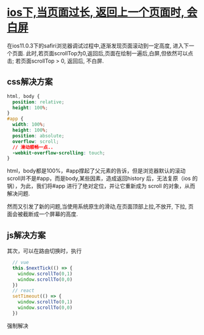 # [ios下,当页面过长, 返回上一个页面时, 会白屏](https://github.com/vuejs/vue/issues/7229)

在ios11.0.3下的safiri浏览器调试过程中,逐渐发现页面滚动到一定高度, 进入下一个页面.
此时,若页面scrollTop为0,返回后,页面在绘制一遍后,白屏,但依然可以点击; 若页面scrollTop > 0, 返回后, 不白屏.

## css解决方案
```css
html, body {  
  position: relative;
  height: 100%;
}  
#app {  
  width: 100%;  
  height: 100%;
  position: absolute;  
  overflow: scroll;
  // 滑动顺畅一点..
  -webkit-overflow-scrolling: touch;
}
```
html，body都是100%，#app撑起了父元素的告诉，但是浏览器默认的滚动scroll并不是#app，而是body,某些因素，造成返回history 后，无法复原（ios 的锅），为此，我们将#app 进行了绝对定位，并让它重新成为 scroll 的对象，从而解决问题.

然而又引发了新的问题,当使用系统原生的滑动,在页面顶部上拉,不放开, 下拉, 页面会被截断成一个屏幕的高度.


## js解决方案
其次，可以在路由切换时，执行
```js
  // vue
  this.$nextTick(() => {
    window.scrollTo(0,1)
    window.scrollTo(0,0)
  })
  // react
  setTimeout(() => {
    window.scrollTo(0,1)
    window.scrollTo(0,0)
  })
```
强制解决